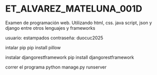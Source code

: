 # ET_ALVAREZ_MATELUNA_001D
Examen de programación web. Utilizando html, css. java script, json y django entre otros lenguajes y frameworks 

usuario: estampados
contraseña: duocuc2025

intalar pip
   pip install pillow

instalar djangorestframework
    pip install djangorestframework

correr el programa
    python manage.py runserver
